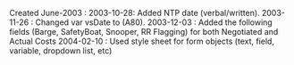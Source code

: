 Created June-2003 : 2003-10-28:  Added NTP date (verbal/written).2003-11-26 : Changed var vsDate to (A80).2003-12-03 :  Added the following fields (Barge, SafetyBoat, Snooper, RR Flagging) for both Negotiated and Actual Costs2004-02-10 :  Used style sheet for form objects (text, field, variable, dropdown list, etc)